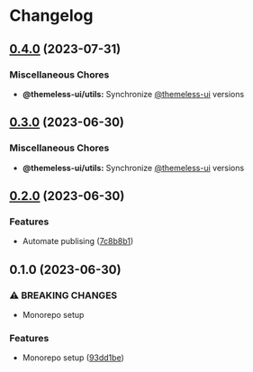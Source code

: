# Changelog

## [0.4.0](https://github.com/jtiala/themeless-ui/compare/@themeless-ui/utils-v0.3.0...@themeless-ui/utils-v0.4.0) (2023-07-31)


### Miscellaneous Chores

* **@themeless-ui/utils:** Synchronize [@themeless-ui](https://github.com/themeless-ui) versions

## [0.3.0](https://github.com/jtiala/themeless-ui/compare/@themeless-ui/utils-v0.2.0...@themeless-ui/utils-v0.3.0) (2023-06-30)


### Miscellaneous Chores

* **@themeless-ui/utils:** Synchronize [@themeless-ui](https://github.com/themeless-ui) versions

## [0.2.0](https://github.com/jtiala/themeless-ui/compare/@themeless-ui/utils-v0.1.0...@themeless-ui/utils-v0.2.0) (2023-06-30)


### Features

* Automate publising ([7c8b8b1](https://github.com/jtiala/themeless-ui/commit/7c8b8b15c2f07054e8b6e723e259ba6467858fd5))

## 0.1.0 (2023-06-30)


### ⚠ BREAKING CHANGES

* Monorepo setup

### Features

* Monorepo setup ([93dd1be](https://github.com/jtiala/themeless-ui/commit/93dd1be93af8ff892fbe773d9d3f8e3f64d256cd))
